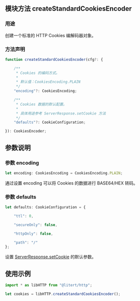 ## 模块方法 createStandardCookiesEncoder

### 用途

创建一个标准的 HTTP Cookies 编解码器对象。

### 方法声明

```ts
function createStandardCookiesEncoder(cfg?: {

    /**
     * Cookies 的编码方式。
     * 
     * 默认值：CookiesEncoding.PLAIN
     */
    "encoding"?: CookiesEncoding;

    /**
     * Cookies 数据的默认配置。
     * 
     * 具体用途参考 ServerResponse.setCookie 方法
     */
    "defaults"?: CookieConfiguration;

}): CookiesEncoder;
```

## 参数说明

### 参数 encoding

```ts
let encoding: CookiesEncoding = CookiesEncoding.PLAIN;
```

通过设置 encoding 可以将 Cookies 的数据进行 BASE64/HEX 转码。

### 参数 defaults

```ts
let defaults: CookieConfiguration = {

    "ttl": 0,

    "secureOnly": false,

    "httpOnly": false,

    "path": "/"
};
```

[setCookie]: ../types/ServerResponse.md#方法-setcookie

设置 [ServerResponse.setCookie][setCookie] 的默认参数。

## 使用示例

```ts
import * as libHTTP from "@litert/http";

let cookies = libHTTP.createStandardCookiesEncoder();
```
